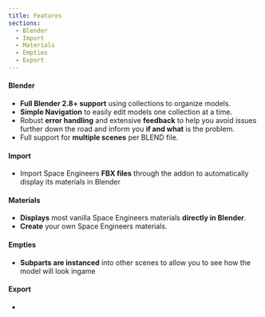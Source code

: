 ```yaml
---
title: Features
sections:
  - Blender
  - Import
  - Materials
  - Empties
  - Export
---
```


#### Blender
* **Full Blender 2.8+ support** using collections to organize models.
* **Simple Navigation** to easily edit models one collection at a time.
* Robust **error handling** and extensive **feedback** to help you avoid issues further down the road and inform you **if and what** is the problem.
* Full support for **multiple scenes** per BLEND file.

#### Import
* Import Space Engineers **FBX files** through the addon to automatically display its materials in Blender

#### Materials
* **Displays** most vanilla Space Engineers materials **directly in Blender**.
* **Create** your own Space Engineers materials.

#### Empties
* **Subparts are instanced** into other scenes to allow you to see how the model will look ingame

#### Export
* 
